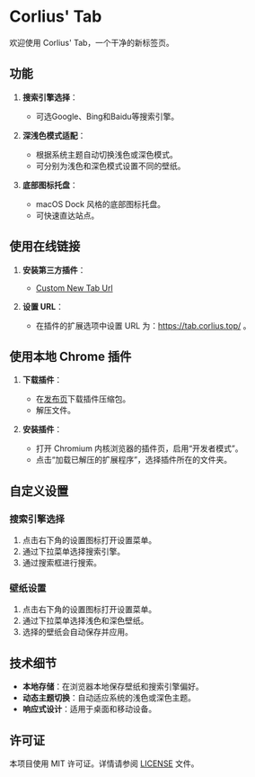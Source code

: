 # Corlius' Tab

欢迎使用 Corlius' Tab，一个干净的新标签页。

## 功能

1. **搜索引擎选择**：
   - 可选Google、Bing和Baidu等搜索引擎。

2. **深浅色模式适配**：
   - 根据系统主题自动切换浅色或深色模式。
   - 可分别为浅色和深色模式设置不同的壁纸。

3. **底部图标托盘**：
   - macOS Dock 风格的底部图标托盘。
   - 可快速直达站点。

## 使用在线链接

1. **安装第三方插件**：

   - [Custom New Tab Url](https://chromewebstore.google.com/detail/custom-new-tab-url/mmjbdbjnoablegbkcklggeknkfcjkjia)

2. **设置 URL**：

   - 在插件的扩展选项中设置 URL 为：https://tab.corlius.top/ 。

## 使用本地 Chrome 插件

1. **下载插件**：
   - 在[发布页](https://github.com/Corlius/Corlius-Tab/releases)下载插件压缩包。
   - 解压文件。

2. **安装插件**：
   - 打开 Chromium 内核浏览器的插件页，启用“开发者模式”。
   - 点击“加载已解压的扩展程序”，选择插件所在的文件夹。

## 自定义设置

### 搜索引擎选择

1. 点击右下角的设置图标打开设置菜单。
2. 通过下拉菜单选择搜索引擎。
3. 通过搜索框进行搜索。

### 壁纸设置

1. 点击右下角的设置图标打开设置菜单。
2. 通过下拉菜单选择浅色和深色壁纸。
3. 选择的壁纸会自动保存并应用。

## 技术细节

- **本地存储**：在浏览器本地保存壁纸和搜索引擎偏好。
- **动态主题切换**：自动适应系统的浅色或深色主题。
- **响应式设计**：适用于桌面和移动设备。

## 许可证

本项目使用 MIT 许可证。详情请参阅 [LICENSE](LICENSE) 文件。
